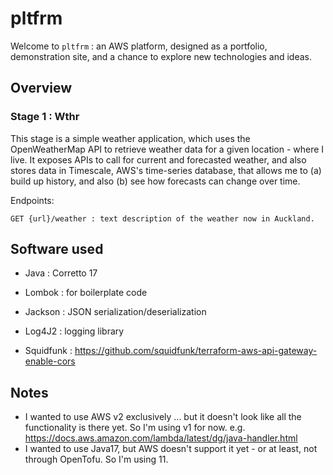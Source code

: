 # pltfrm

Welcome to `pltfrm` : an AWS platform, designed as a portfolio, demonstration site, and a chance to explore new
technologies and ideas.

## Overview

### Stage 1 : Wthr

This stage is a simple weather application, which uses the OpenWeatherMap API to retrieve weather data for a given
location - where I live. It exposes APIs to call for current and forecasted weather, and also stores data in Timescale,
AWS's time-series database, that allows me to (a) build up history, and also (b) see how forecasts can change over time.

Endpoints:

```
GET {url}/weather : text description of the weather now in Auckland.
```

## Software used

- Java : Corretto 17
- Lombok : for boilerplate code
- Jackson : JSON serialization/deserialization
- Log4J2 : logging library

- Squidfunk : https://github.com/squidfunk/terraform-aws-api-gateway-enable-cors

## Notes

- I wanted to use AWS v2 exclusively ... but it doesn't look like all the functionality is there yet. So I'm using v1
  for now. e.g. https://docs.aws.amazon.com/lambda/latest/dg/java-handler.html
- I wanted to use Java17, but AWS doesn't support it yet - or at least, not through OpenTofu. So I'm using 11.